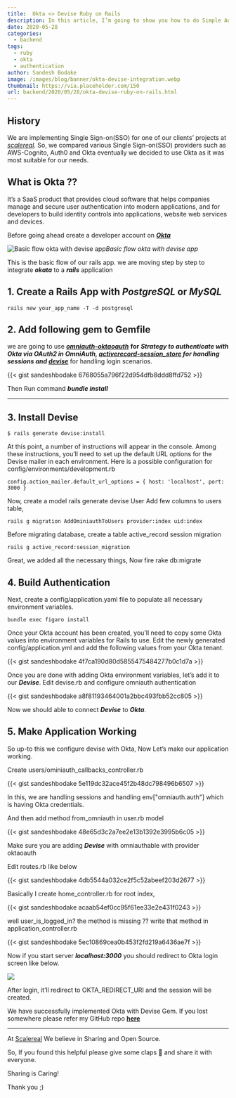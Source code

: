 ```yaml
---
title:  Okta <> Devise Ruby on Rails
description: In this article, I’m going to show you how to do Simple Authentication with Okta using Devise gem.
date: 2020-05-28
categories:
  - backend
tags:
  - ruby
  - okta
  - authentication
author: Sandesh Bodake
image: /images/blog/banner/okta-devise-integration.webp
thumbnail: https://via.placeholder.com/150
url: backend/2020/05/28/okta-devise-ruby-on-rails.html
---
```


## History

We are implementing Single Sign-on(SSO) for one of our clients’ projects at [*scalereal*](https://scalereal.com). So, we compared various Single Sign-on(SSO) providers such as AWS-Cognito, Auth0 and Okta eventually we decided to use Okta as it was most suitable for our needs.

## What is Okta ??

It’s a SaaS product that provides cloud software that helps companies manage and secure user authentication into modern applications, and for developers to build identity controls into applications, website web services and devices.

Before going ahead create a developer account on [***Okta***](http://okta.com)

![Basic flow okta with devise app](https://cdn-images-1.medium.com/max/2000/1*WzvNLuZKtRDQ-xmX7m98RA.png)*Basic flow okta with devise app*

This is the basic flow of our rails app. we are moving step by step to integrate ***okata*** to a ***rails*** application

## **1. Create a Rails App with *PostgreSQL* or *MySQL***

    rails new your_app_name -T -d postgresql

## **2. Add following gem to Gemfile**

we are going to use [***omniauth-oktaoauth***](https://github.com/dandrews/omniauth-okta) **for** ***Strategy to authenticate with Okta via OAuth2 in OmniAuth, [***activerecord-session_store***](https://github.com/rails/activerecord-session_store) for handling sessions and [***devise***](https://github.com/heartcombo/devise)*** for handling login scenarios.

{{< gist sandeshbodake 6768055a796f22d954dfb8ddd8ffd752 >}}

Then Run command ***bundle install***

---

## **3. Install Devise**

    $ rails generate devise:install

At this point, a number of instructions will appear in the console. Among these instructions, you’ll need to set up the default URL options for the Devise mailer in each environment. Here is a possible configuration for config/environments/development.rb

    config.action_mailer.default_url_options = { host: 'localhost', port: 3000 }

Now, create a model rails generate devise User 
Add few columns to users table,

    rails g migration AddOminiauthToUsers provider:index uid:index

Before migrating database, create a table active_record session migration

    rails g active_record:session_migration

Great, we added all the necessary things, 
Now fire rake db:migrate

## **4. Build Authentication**

Next, create a config/application.yaml file to populate all necessary environment variables.

    bundle exec figaro install

Once your Okta account has been created, you’ll need to copy some Okta values into environment variables for Rails to use. Edit the newly generated config/application.yml and add the following values from your Okta tenant.

{{< gist sandeshbodake 4f7ca190d80d5855475484277b0c1d7a >}}

Once you are done with adding Okta environment variables, let’s add it to our ***Devise***. Edit devise.rb and configure omniauth authentication

{{< gist sandeshbodake a8f81193464001a2bbc493fbb52cc805 >}}

Now we should able to connect ***Devise*** to ***Okta***.

## **5. Make Application Working**

So up-to this we configure devise with Okta, Now Let’s make our application working.

Create users/ominiauth_callbacks_controller.rb

{{< gist sandeshbodake 5e119dc32ace45f2b48dc798496b6507 >}}

In this, we are handling sessions and handling env["omniauth.auth"] which is having Okta credentials.

And then add method from_omniauth in user.rb model

{{< gist sandeshbodake 48e65d3c2a7ee2e13b1392e3995b6c05 >}}

Make sure you are adding ***Devise*** with omniauthable with provider oktaoauth

Edit routes.rb like below

{{< gist sandeshbodake 4db5544a032ce2f5c52abeef203d2677 >}}

Basically I create home_controller.rb for root index,

{{< gist sandeshbodake acaab54ef0cc95f61ee33e2e431f0243 >}}

well user_is_logged_in? the method is missing ?? 
write that method in application_controller.rb

{{< gist sandeshbodake 5ec10869cea0b453f2fd219a6436ae7f >}}

Now if you start server ***localhost:3000*** you should redirect to Okta login screen like below.

![](https://cdn-images-1.medium.com/max/3684/1*gXA07_6ZoNx72_wBm9rBHw.png)

After login, it’ll redirect to OKTA_REDIRECT_URI and the session will be created.

We have successfully implemented Okta with Devise Gem. If you lost somewhere please refer my GitHub repo [**here**](https://github.com/sandeshbodake/okta-with-devise)

---

At [Scalereal](https://scalereal.com/) We believe in Sharing and Open Source.

So, If you found this helpful please give some claps 👏 and share it with everyone.

Sharing is Caring!

Thank you ;)
